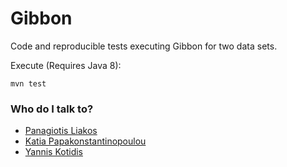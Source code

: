 # Gibbon

Code and reproducible tests executing Gibbon for two data sets.

Execute (Requires Java 8):

```
mvn test
```

### Who do I talk to? ###

* [Panagiotis Liakos](https://cgi.di.uoa.gr/~p.liakos/)
* [Katia Papakonstantinopoulou](https://www2.aueb.gr/users/katia/)
* [Yannis Kotidis](http://pages.cs.aueb.gr/~kotidis/)


